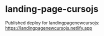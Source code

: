 # landing-page-cursojs

  Published deploy for landingpagenewcursojs: https://landingpagenewcursojs.netlify.app
